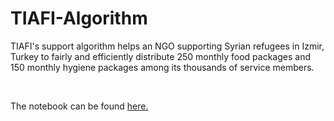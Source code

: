# TIAFI-Algorithm

TIAFI's support algorithm helps an NGO supporting Syrian refugees in Izmir, Turkey to fairly and efficiently distribute 250 monthly food packages and 150 monthly hygiene packages among its thousands of service members. 

<br/>

The notebook can be found [here.](TIAFI_algorithm.ipynb)
